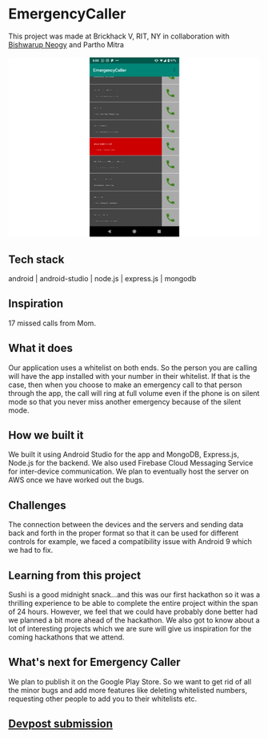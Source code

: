 # EmergencyCaller
This project was made at Brickhack V, RIT, NY in collaboration with [Bishwarup Neogy](https://github.com/bishneo) and Partho Mitra<br/><br/>
![Red means ring](emergency_caller_1.jpg)

## Tech stack
android | android-studio | node.js | express.js | mongodb

## Inspiration
17 missed calls from Mom.

## What it does
Our application uses a whitelist on both ends. So the person you are calling will have the app installed with your number in their whitelist. If that is the case, then when you choose to make an emergency call to that person through the app, the call will ring at full volume even if the phone is on silent mode so that you never miss another emergency because of the silent mode.

## How we built it
We built it using Android Studio for the app and MongoDB, Express.js, Node.js for the backend. We also used Firebase Cloud Messaging Service for inter-device communication. We plan to eventually host the server on AWS once we have worked out the bugs.

## Challenges
The connection between the devices and the servers and sending data back and forth in the proper format so that it can be used for different controls for example, we faced a compatibility issue with Android 9 which we had to fix.

## Learning from this project
Sushi is a good midnight snack...and this was our first hackathon so it was a thrilling experience to be able to complete the entire project within the span of 24 hours. However, we feel that we could have probably done better had we planned a bit more ahead of the hackathon. We also got to know about a lot of interesting projects which we are sure will give us inspiration for the coming hackathons that we attend.

## What's next for Emergency Caller
We plan to publish it on the Google Play Store. So we want to get rid of all the minor bugs and add more features like deleting whitelisted numbers, requesting other people to add you to their whitelists etc.

## [Devpost submission](https://devpost.com/software/emergency-caller)

